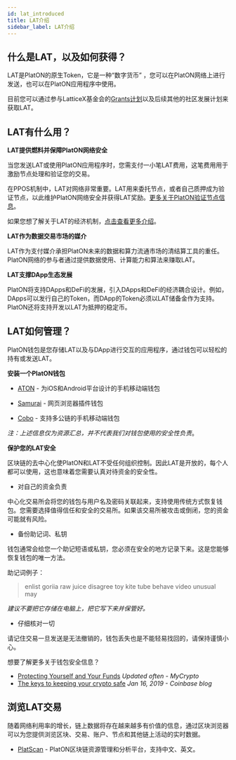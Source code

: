 ```yaml
---
id: lat_introduced
title: LAT介绍
sidebar_label: LAT介绍
---
```




## 什么是LAT，以及如何获得？

LAT是PlatON的原生Token，它是一种“数字货币” ，您可以在PlatON网络上进行发送，也可以在PlatON应用程序中使用。

目前您可以通过参与LatticeX基金会的[Grants计划](https://latticex.foundation/grants)以及后续其他的社区发展计划来获取LAT。



## LAT有什么用？

**LAT提供燃料并保障PlatON网络安全**

当您发送LAT或使用PlatON应用程序时，您需支付一小笔LAT费用，这笔费用用于激励节点处理和验证您的交易。

在PPOS机制中，LAT对网络非常重要。LAT用来委托节点，或者自己质押成为验证节点，以此维护PlatON网络安全并获得LAT奖励。[更多关于PlatON验证节点信息](/docs/zh-CN/PlatON_Validation_Introduce)。

如果您想了解关于LAT的经济机制，[点击查看更多介绍](/docs/zh-CN/Economic_Model#platon的经济方案)。



**LAT作为数据交易市场的媒介**

LAT作为支付媒介承担PlatON未来的数据和算力流通市场的清结算工具的重任。PlatON网络的参与者通过提供数据使用、计算能力和算法来赚取LAT。



**LAT支撑DApp生态发展**

PlatON将支持DApps和DeFi的发展，引入DApps和DeFi的经济耦合设计。例如，DApps可以发行自己的Token，而DApp的Token必须以LAT储备金作为支持。
PlatON还将支持开发以LAT为抵押的稳定币。



## LAT如何管理？

PlatON钱包是您存储LAT以及与DApp进行交互的应用程序，通过钱包可以轻松的持有或发送LAT。

**安装一个PlatON钱包**

- [ATON](https://platon.network/developer/?lang=zh#aton) -  为iOS和Android平台设计的手机移动端钱包

- [Samurai](https://github.com/AlayaNetwork/Samurai) -  网页浏览器插件钱包

- [Cobo](https://cobo.com/)  - 支持多公链的手机移动端钱包

*注：上述信息仅为资源汇总，并不代表我们对钱包使用的安全性负责*。



**保护您的LAT安全**

区块链的去中心化使PlatON和LAT不受任何组织控制。因此LAT是开放的，每个人都可以使用，这也意味着您需要认真对待资金的安全性。

- 对自己的资金负责

中心化交易所会将您的钱包与用户名及密码关联起来，支持使用传统方式恢复钱包。您需要选择值得信任和安全的交易所。如果该交易所被攻击或倒闭，您的资金可能就有风险。



- 备份助记词、私钥

钱包通常会给您一个助记短语或私钥，您必须在安全的地方记录下来。这是您能够恢复钱包的唯一方法。

助记词例子：

> enlist goriia raw juice disagree toy kite tube behave video unusual may

*建议不要把它存储在电脑上，把它写下来并保管好。*



- 仔细核对一切

请记住交易一旦发送是无法撤销的，钱包丢失也是不能轻易找回的，请保持谨慎小心。



想要了解更多关于钱包安全信息？

- [Protecting Yourself and Your Funds](https://support.mycrypto.com/staying-safe/protecting-yourself-and-your-funds) *Updated often - MyCrypto*
- [The keys to keeping your crypto safe](https://blog.coinbase.com/the-keys-to-keeping-your-crypto-safe-96d497cce6cf) *Jan 16, 2019 - Coinbase blog*



## 浏览LAT交易

随着网络利用率的增长，链上数据将存在越来越多有价值的信息，通过区块浏览器可以为您提供浏览区块、交易、账户、节点和其他链上活动的实时数据。

- [PlatScan](https://scan.platon.network/) - PlatON区块链资源管理和分析平台，支持中文、英文。


